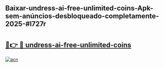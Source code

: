 ## Baixar-undress-ai-free-unlimited-coins-Apk-sem-anúncios-desbloqueado-completamente-2025-#l727r

# <h2><a href="https://ainizakaria.my?title=undress-ai-free-unlimited-coins&ref=22M">🔗👉 🔴 undress-ai-free-unlimited-coins</a></h2>

[![acn](https://github.com/user-attachments/assets/0f9c940e-d8b0-45ae-aac7-cd30a18b3e1c)](https://ainizakaria.my?title=undress-ai-free-unlimited-coins&ref=22M)

